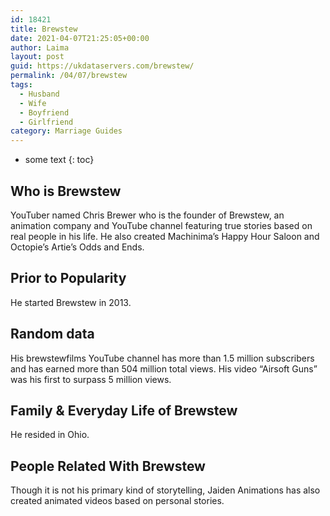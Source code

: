 ```yaml
---
id: 18421
title: Brewstew
date: 2021-04-07T21:25:05+00:00
author: Laima
layout: post
guid: https://ukdataservers.com/brewstew/
permalink: /04/07/brewstew
tags:
  - Husband
  - Wife
  - Boyfriend
  - Girlfriend
category: Marriage Guides
---
```


* some text
{: toc}


## Who is Brewstew
                  
                  
                  
YouTuber named Chris Brewer who is the founder of Brewstew, an animation company and YouTube channel featuring true stories based on real people in his life. He also created Machinima&#8217;s Happy Hour Saloon and Octopie&#8217;s Artie&#8217;s Odds and Ends. 
                  
              
            
              
            
                
                
                
## Prior to Popularity
                  
                  
                  
He started Brewstew in 2013.
                  
              
            
              
            
                
                
                
## Random data
                  
                  
                  
His brewstewfilms YouTube channel has more than 1.5 million subscribers and has earned more than 504 million total views. His video &#8220;Airsoft Guns&#8221; was his first to surpass 5 million views.
                  
              
            
              
            
                
                
                
## Family & Everyday Life of Brewstew
                  
                  
                  
He resided in Ohio.
                  
              
            
              
            
                
                
                
## People Related With Brewstew
                  
                  
                  
Though it is not his primary kind of storytelling, Jaiden Animations has also created animated videos based on personal stories.
                  
              
            
              
            
                
              
            
              
              
            
            
              
            
          
          
          